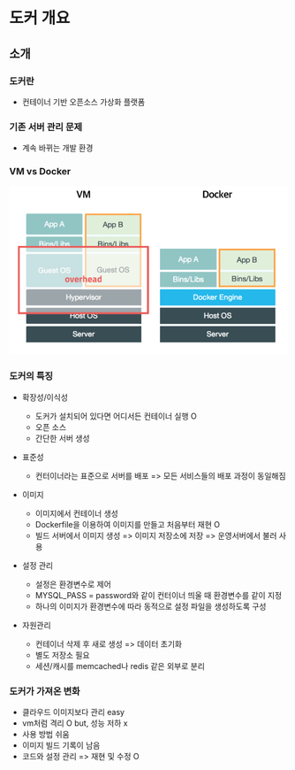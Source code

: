 # 도커 개요



## 소개



### 도커란

- 컨테이너 기반 오픈소스 가상화 플랫폼



### 기존 서버 관리 문제

- 계속 바뀌는 개발 환경



### VM vs Docker

![image-20220507231832906](개요.assets/image-20220507231832906.png)



### 도커의 특징

- 확장성/이식성
  - 도커가 설치되어 있다면 어디서든 컨테이너 실행 O
  - 오픈 소스 
  - 간단한 서버 생성

- 표준성
  - 컨터이너라는 표준으로 서버를 배포 => 모든 서비스들의 배포 과정이 동일해짐
- 이미지
  - 이미지에서 컨테이너 생성 
  - Dockerfile을 이용하여 이미지를 만들고 처음부터 재현 O
  - 빌드 서버에서 이미지 생성 => 이미지 저장소에 저장 => 운영서버에서 불러 사용
- 설정 관리
  - 설정은 환경변수로 제어
  - MYSQL_PASS = password와 같이 컨터이너 띄울 때 환경변수를 같이 지정
  - 하나의 이미지가 환경변수에 따라 동적으로 설정 파일을 생성하도록 구성
- 자원관리
  - 컨테이너 삭제 후 새로 생성 => 데이터 초기화
  - 별도 저장소 필요
  - 세션/캐시를 memcached나 redis 같은 외부로 분리



### 도커가 가져온 변화

- 클라우드 이미지보다 관리 easy
- vm처럼 격리 O but, 성능 저하 x
- 사용 방법 쉬움
- 이미지 빌드 기록이 남음
- 코드와 설정 관리 => 재현 및 수정 O